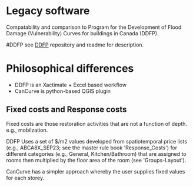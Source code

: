 # Legacy software
Compatability and comparison to Program for the Development of Flood Damage (Vulnerability) Curves for buildings in Canada (DDFP).

#DDFP
see [DDFP](https://github.com/cefect/DDFP) repository and readme for description.

# Philosophical differences

- DDFP is an Xactimate + Excel based workflow
- CanCurve is python-based QGIS plugin

## Fixed costs and Response costs
Fixed costs are those restoration activities that are not a function of depth. e.g., mobilzation.

DDFP Uses a set of $/m2 values developed from spatiotemporal price lists (e.g., ABCA8X_SEP23; see the master rule book 'Response_Costs') for different categories (e.g., General, Kitchen/Bathroom) that are assigned to rooms then multiplied by the floor area of the room (see 'Groups-Layout').

CanCurve has a simpler approach whereby the user supplies fixed values for each storey.

